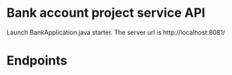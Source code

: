 # Bank account project service API

Launch BankApplication.java starter.
The server url is http://localhost:8081/

# Endpoints
